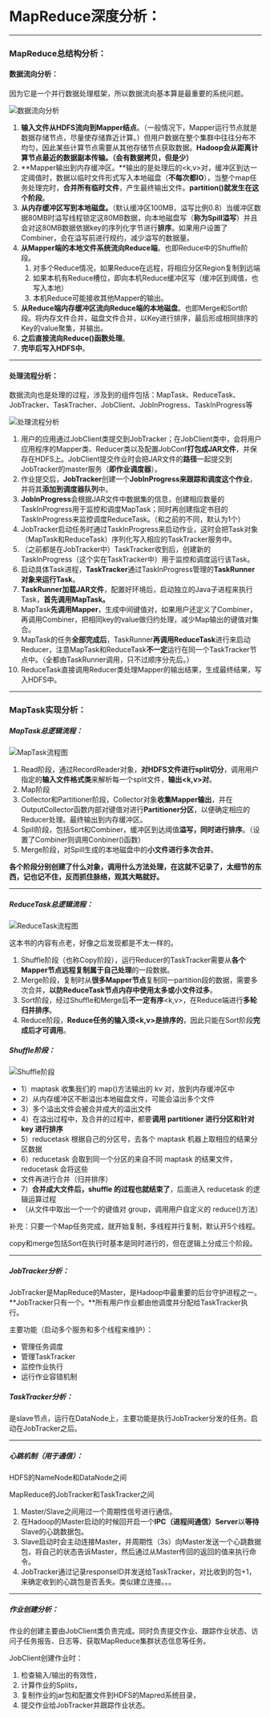 # MapReduce深度分析：

***

### MapReduce总结构分析：



#### 数据流向分析：

因为它是一个并行数据处理框架，所以数据流向基本算是最重要的系统问题。

![数据流向分析](/resources/数据流向分析.jpg)

1. **输入文件从HDFS流向到Mapper结点**。（一般情况下，Mapper运行节点就是数据存储节点，尽量使存储靠近计算。）但用户数据在整个集群中往往分布不均匀，因此某些计算节点需要从其他存储节点获取数据。**Hadoop会从距离计算节点最近的数据副本传输。（会有数据拷贝，但是少）**
2. **Mapper输出到内存缓冲区。**输出的是处理后的<k,v>对，缓冲区到达一定阈值时，数据以临时文件形式写入本地磁盘（**不每次都IO**），当整个map任务处理完时，**合并所有临时文件**，产生最终输出文件。**partition()就发生在这个阶段**。
3. **从内存缓冲区写到本地磁盘。**（默认缓冲区100MB，溢写比例0.8）当缓冲区数据80MB时溢写线程锁定这80MB数据，向本地磁盘写（**称为Spill溢写**）并且会对这80MB数据依据key的序列化字节进行**排序**。如果用户设置了Combiner，会在溢写前进行规约，减少溢写的数据量。
4. **从Mapper端的本地文件系统流向Reduce端**。也即Reduce中的Shuffle阶段。
   1. 对多个Reduce情况，如果Reduce在远程，将相应分区Region复制到远端
   2. 如果本机有Reduce槽位，即向本机Reduce缓冲区写（缓冲区到阈值，也写入本地）
   3. 本机Reduce可能接收其他Mapper的输出。
5. **从Reduce端内存缓冲区流向Reduce端的本地磁盘**。也即Merge和Sort阶段。将内存文件合并，磁盘文件合并，以Key进行排序，最后形成相同排序的Key的value聚集，并输出。
6. **之后直接流向Reduce()函数处理**。
7. **完毕后写入HDFS中**。



***

#### 处理流程分析：

数据流向也是处理的过程，涉及到的组件包括：MapTask、ReduceTask、JobTracker、TaskTracher、JobClient、JobInProgress、TaskInProgress等

![处理流程分析](/resources/处理流程分析.jpg)

1. 用户的应用通过JobClient类提交到JobTracker；在JobClient类中，会将用户应用程序的Mapper类、Reducer类以及配置JobConf**打包成JAR文件**，并保存在HDFS上。JobClient提交作业时会把JAR文件的**路径**一起提交到JobTracker的master服务（**即作业调度器**）。
2. 作业提交后，**JobTracker**创建一个**JobInProgress来跟踪和调度这个作业**，并将其**添加到调度器队列**中。
3. **JobInProgress**会根据JAR文件中数据集的信息，创建相应数量的TaskInProgress用于监控和调度MapTask；同时再创建指定书目的TaskInProgress来监控调度ReduceTask。（和之前的不同，默认为1个）
4. JobTracker启动任务时通过TaskInProgress来启动作业，这时会把Task对象（MapTask和ReduceTask）序列化写入相应的TaskTracker服务中。
5. （之前都是在JobTracker中）TaskTracker收到后，创建新的TaskInProgress（这个实在TaskTracker中）用于监控和调度运行该Task。
6. 启动具体Task进程，**TaskTracker**通过TaskInProgress管理的**TaskRunner对象来运行Task**。
7. **TaskRunner加载JAR文件**，配置好环境后，启动独立的Java子进程来执行Task，**首先调用MapTask。**
8. MapTask**先调用Mapper**，生成中间键值对，如果用户还定义了Combiner，再调用Combiner，把相同key的value做归约处理，减少Map输出的键值对集合。
9. MapTask的任务**全部完成后**，TaskRunner**再调用ReduceTask**进行来启动Reducer，注意MapTask和ReduceTask**不一定**运行在同一个TaskTracker节点中。（全都由TaskRunner调用，只不过顺序分先后。）
10. ReduceTask直接调用Reducer类处理Mapper的输出结果，生成最终结果，写入HDFS中。



****

### MapTask实现分析：

##### MapTask总逻辑流程：

![MapTask流程图](/resources/MapTask流程图.png)

1. Read阶段，通过RecordReader对象，**对HDFS文件进行split切分**，调用用户指定的**输入文件格式类**来解析每一个split文件，**输出<k,v>对**。
2. Map阶段
3. Collector和Partitioner阶段，Collector对象**收集Mapper输出**，并在OutputCollector函数内部对键值对进行**Partitioner分区**，以便确定相应的Reducer处理。最终输出到内存缓冲区。
4. Spill阶段，包括Sort和Combiner，缓冲区到达阈值**溢写，同时进行排序**。（设置了Combiner则调用Conbiner()函数）
5. Merge阶段，对Spill生成的本地磁盘中的**小文件进行多次合并**。



**各个阶段分别创建了什么对象，调用什么方法处理，在这就不记录了，太细节的东西，记也记不住，反而抓住脉络，观其大略就好。**

***

##### ReduceTask总逻辑流程：

![ReduceTask流程图](/resources/ReduceTask流程图.png)

这本书的内容有点老，好像之后发现都是不太一样的。

1. Shuffle阶段（也称Copy阶段），运行Reducer的TaskTracker需要从**各个Mapper节点远程复制属于自己处理**的一段数据。
2. Merge阶段，复制时从**很多Mapper节点**复制同一partition段的数据，需要多次合并，**以防ReduceTask节点内存中使用太多或小文件过多**。
3. Sort阶段，经过Shuffle和Merge后**不一定有序**<k,v>，在Reduce端进行**多轮归并排序**。
4. Reduce阶段，**Reduce任务的输入须<k,v>是排序的**，因此只能在Sort阶段**完成后才可调用**。





##### Shuffle阶段：

![Shuffle阶段](/resources/Shuffle阶段.png)

- 1）maptask 收集我们的 map()方法输出的 kv 对，放到内存缓冲区中
- 2）从内存缓冲区不断溢出本地磁盘文件，可能会溢出多个文件
- 3）多个溢出文件会被合并成大的溢出文件
- 4）在溢出过程中，及合并的过程中，都要**调用 partitioner 进行分区和针对 key 进行排序**
- 5）reducetask 根据自己的分区号，去各个 maptask 机器上取相应的结果分区数据
- 6）reducetask 会取到同一个分区的来自不同 maptask 的结果文件，reducetask 会将这些
- 文件再进行合并（归并排序）
- 7）**合并成大文件后，shuffle 的过程也就结束了**，后面进入 reducetask 的逻辑运算过程
- （从文件中取出一个一个的键值对 group，调用用户自定义的 reduce()方法）



补充：只要一个Map任务完成，就开始复制，多线程并行复制，默认开5个线程。

copy和merge包括Sort在执行时基本是同时进行的，但在逻辑上分成三个阶段。



***

##### JobTracker分析：

​	JobTracker是MapReduce的Master，是Hadoop中最重要的后台守护进程之一。**JobTracker只有一个。**所有用户作业都由他调度并分配给TaskTracker执行。

主要功能（启动多个服务和多个线程来维护）：

- 管理任务调度
- 管理TaskTracker
- 监控作业执行
- 运行作业容错机制



##### TaskTracker分析：

​	是slave节点，运行在DataNode上，主要功能是执行JobTracker分发的任务。启动在JobTracker之后。



***

##### 心跳机制（用于通信）：

HDFS的NameNode和DataNode之间

MapReduce的JobTracker和TaskTracker之间

1. Master/Slave之间用过一个周期性信号进行通信。
2. 在Hadoop的Master启动的时候回开启一个**IPC（进程间通信）Server**以**等待**Slave的心跳数据包。
3. Slave启动时会主动连接Master，并周期性（3s）向Master发送一个心跳数据包，将自己的状态告诉Master，然后通过从Master传回的返回的值来执行命令。
4. JobTracker通过记录responseID并发送给TaskTracker，对比收到的包+1，来确定收到的心跳包是否丢失。类似建立连接。。。



***

##### 作业创建分析：

作业的创建主要由JobClient类负责完成。同时负责提交作业、跟踪作业状态、访问子任务报告、日志等、获取MapReduce集群状态信息等任务。



JobClient创建作业时：

1. 检查输入/输出的有效性，
2. 计算作业的Splits，
3. 复制作业的jar包和配置文件到HDFS的Mapred系统目录，
4. 提交作业给JobTracker并跟踪作业状态。





##### 

